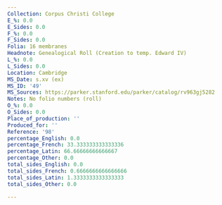 ```yaml
---
Collection: Corpus Christi College
E_%: 0.0
E_Sides: 0.0
F_%: 0.0
F_Sides: 0.0
Folia: 16 membranes
Headnote: Genealogical Roll (Creation to temp. Edward IV)
L_%: 0.0
L_Sides: 0.0
Location: Cambridge
MS_Date: s.xv (ex)
MS_ID: '49'
MS_Sources: https://parker.stanford.edu/parker/catalog/rv963gj5282
Notes: No folio numbers (roll)
O_%: 0.0
O_Sides: 0.0
Place_of_production: ''
Produced_for: ''
Reference: '98'
percentage_English: 0.0
percentage_French: 33.333333333333336
percentage_Latin: 66.66666666666667
percentage_Other: 0.0
total_sides_English: 0.0
total_sides_French: 0.6666666666666666
total_sides_Latin: 1.3333333333333333
total_sides_Other: 0.0

---
```

